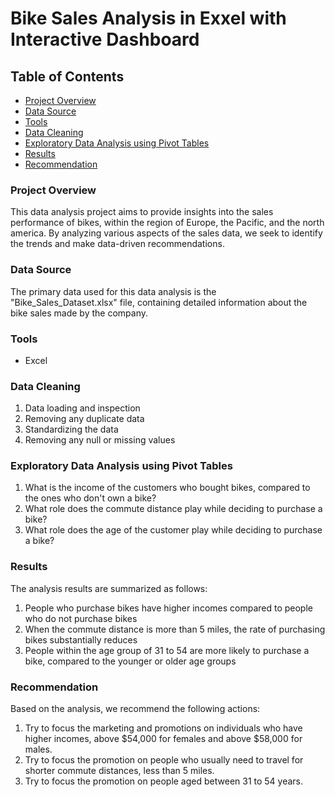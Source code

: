 # Bike Sales Analysis in Exxel with Interactive Dashboard
## Table of Contents
- [Project Overview](#project-overview)
- [Data Source](#data-source)
- [Tools](#tools)
- [Data Cleaning](#data-cleaning)
- [Exploratory Data Analysis using Pivot Tables](#exploratory-data-analysis-using-pivot-tables)
- [Results](#results)
- [Recommendation](#recommendation)

### Project Overview
This data analysis project aims to provide insights into the sales performance of bikes, within the region of Europe, the Pacific, and the north america. By analyzing various aspects of the sales data, we seek to identify the trends and make data-driven recommendations.

### Data Source
The primary data used for this data analysis is the "Bike_Sales_Dataset.xlsx" file, containing detailed information about the bike sales made by the company. 

### Tools
- Excel
  
### Data Cleaning
1. Data loading and inspection
2. Removing any duplicate data
3. Standardizing the data
4. Removing any null or missing values

### Exploratory Data Analysis using Pivot Tables
1. What is the income of the customers who bought bikes, compared to the ones who don't own a bike?
2. What role does the commute distance play while deciding to purchase a bike?
3. What role does the age of the customer play while deciding to purchase a bike?

### Results
The analysis results are summarized as follows:
1. People who purchase bikes have higher incomes compared to people who do not purchase bikes
2. When the commute distance is more than 5 miles, the rate of purchasing bikes substantially reduces
3. People within the age group of 31 to 54 are more likely to purchase a bike, compared to the younger or older age groups

### Recommendation
Based on the analysis, we recommend the following actions:
1. Try to focus the marketing and promotions on individuals who have higher incomes, above $54,000 for females and above $58,000 for males.
2. Try to focus the promotion on people who usually need to travel for shorter commute distances, less than 5 miles.
3. Try to focus the promotion on people aged between 31 to 54 years. 
   
